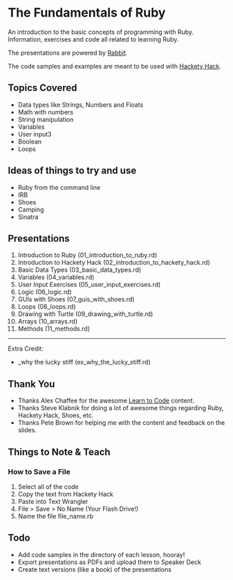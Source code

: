 # The Fundamentals of Ruby

An introduction to the basic concepts of programming with Ruby. Information, exercises and code all related to learning Ruby.

The presentations are powered by [Rabbit](http://rabbit-shocker.org/en/).

The code samples and examples are meant to be used with [Hackety Hack](http://hackety.com/).

## Topics Covered

* Data types like Strings, Numbers and Floats
* Math with numbers
* String manipulation
* Variables
* User input3
* Boolean
* Loops

## Ideas of things to try and use

* Ruby from the command line
* IRB
* Shoes
* Camping
* Sinatra

## Presentations

1. Introduction to Ruby (01_introduction_to_ruby.rd)
2. Introduction to Hackety Hack (02_introduction_to_hackety_hack.rd)
3. Basic Data Types (03_basic_data_types.rd)
4. Variables (04_variables.rd)
5. User Input Exercises (05_user_input_exercises.rd)
6. Logic (06_logic.rd)
7. GUIs with Shoes (07_guis_with_shoes.rd)
8. Loops (08_loops.rd)
9. Drawing with Turtle (09_drawing_with_turtle.rd)
10. Arrays (10_arrays.rd)
11. Methods (11_methods.rd)

-----

Extra Credit:

* _why the lucky stiff (ex_why_the_lucky_stiff.rd)

## Thank You

* Thanks Alex Chaffee for the awesome [Learn to Code](http://codelikethis.com/lessons/learn_to_code) content.
* Thanks Steve Klabnik for doing a lot of awesome things regarding Ruby, Hackety Hack, Shoes, etc.
* Thanks Pete Brown for helping me with the content and feedback on the slides.

## Things to Note & Teach

### How to Save a File

1. Select all of the code
2. Copy the text from Hackety Hack
3. Paste into Text Wrangler
4. File > Save > No Name (Your Flash Drive!)
5. Name the file file_name.rb

## Todo

* Add code samples in the directory of each lesson, hooray!
* Export presentations as PDFs and upload them to Speaker Deck
* Create text versions (like a book) of the presentations